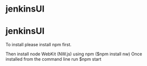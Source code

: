 # jenkinsUI
# jenkinsUI

To install please install npm first.

Then install node WebKit (NW.js) using npm ($npm install nw)
Once installed from the command line run $npm start
